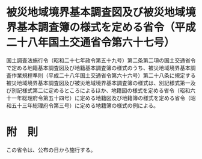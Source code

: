 # 被災地域境界基本調査図及び被災地域境界基本調査簿の様式を定める省令（平成二十八年国土交通省令第六十七号）
国土調査法施行令（昭和二十七年政令第五十九号）第二条第二項の国土交通省令で定める地籍基本調査図及び地籍基本調査簿の様式のうち、被災地域境界基本調査作業規程準則（平成二十八年国土交通省令第六十六号）第二十八条に規定する被災地域境界基本調査図及び被災地域境界基本調査簿の様式は、別記様式第一及び別記様式第二に定めるところによるほか、地籍図の様式を定める省令（昭和六十一年総理府令第五十四号）に定める地籍図及び地籍簿の様式を定める省令（昭和五十三年総理府令第三号）に定める地籍簿の様式の例による。
# 附　則
この省令は、公布の日から施行する。
